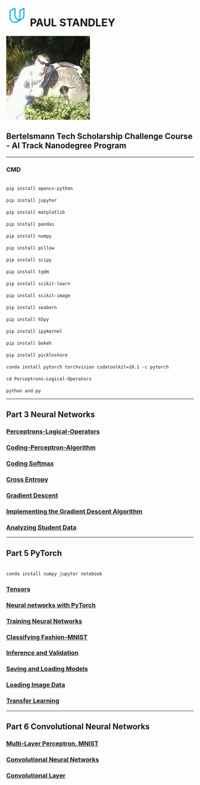 # ![udacity](img/udacious.png) **PAUL STANDLEY**

![profile](img/profile.png)

## Bertelsmann Tech Scholarship Challenge Course - AI Track Nanodegree Program

---

### CMD

```CMD

pip install opencv-python

pip install jupyter

pip install matplotlib

pip install pandas

pip install numpy

pip install pillow

pip install scipy

pip install tqdm

pip install scikit-learn

pip install scikit-image

pip install seaborn

pip install h5py

pip install ipykernel

pip install bokeh

pip install pickleshare

conda install pytorch torchvision cudatoolkit=10.1 -c pytorch

cd Perceptrons-Logical-Operators

python and.py

```

---

## Part 3 Neural Networks

### [Perceptrons-Logical-Operators](md/plo.md)

### [Coding-Perceptron-Algorithm](md/cpa.md)

### [Coding Softmax](md/cs.md)

### [Cross Entropy](md/ce.md)

### [Gradient Descent](md/gd.md)

### [Implementing the Gradient Descent Algorithm](md/igda.md)

### [Analyzing Student Data](md/asd.md)

---

## Part 5 PyTorch

```BASH

conda install numpy jupyter notebook

```

### [Tensors](md/tensors.md)

### [Neural networks with PyTorch](md/nnwpt.md)

### [Training Neural Networks](md/tnn.md)

### [Classifying Fashion-MNIST](md/cfm.md)

### [Inference and Validation](md/iav.md)

### [Saving and Loading Models](md/slm.md)

### [Loading Image Data](md/lid.md)

### [Transfer Learning](md/tl.md)

---

## Part 6 Convolutional Neural Networks

### [Multi-Layer Perceptron, MNIST](md/mlp.md)

### [Convolutional Neural Networks](md/cnn.md)

### [Convolutional Layer](md/cl.md)
